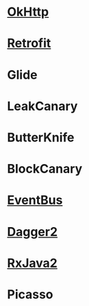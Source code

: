 # [OkHttp](https://github.com/assess15/SourceCode/blob/master/app/src/main/java/cn/ju/openProject/okHttp/OkHttp.md)
# [Retrofit](https://github.com/assess15/SourceCode/blob/master/app/src/main/java/cn/ju/openProject/retrofit/Retrofit.md)
# Glide
# LeakCanary
# ButterKnife
# BlockCanary
# [EventBus](https://github.com/assess15/SourceCode/blob/master/app/src/main/java/cn/ju/openProject/eventBus/EventBus.md)
# [Dagger2](https://github.com/assess15/SourceCode/blob/master/app/src/main/java/cn/ju/openProject/dagger2/Dagger2.md)
# [RxJava2](https://github.com/assess15/SourceCode/blob/master/app/src/main/java/cn/ju/openProject/rx/rxjava2/RxJava2.md)
# Picasso

